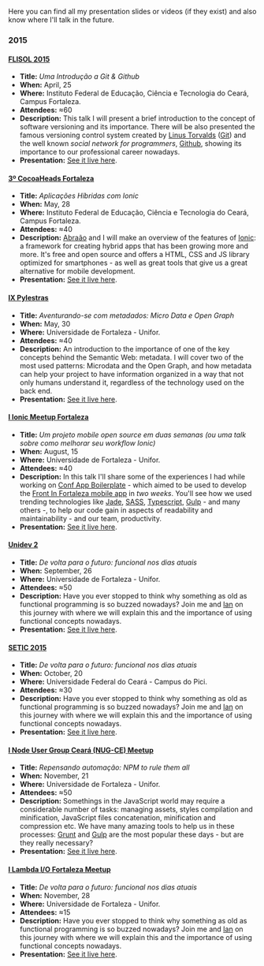 Here you can find all my presentation slides or videos (if they exist) and also know where I'll talk in the future.

### 2015

#### [FLISOL 2015](http://flisolce.org/)

- **Title:** *Uma Introdução a Git & Github*
- **When:** April, 25
- **Where:** Instituto Federal de Educação, Ciência e Tecnologia do Ceará, Campus Fortaleza.
- **Attendees:** ≈60
- **Description:** This talk I will present a brief introduction to the concept of software versioning and its importance. There will be also  presented the famous versioning control system created by [Linus Torvalds](https://github.com/torvalds) ([Git](https://git-scm.com/)) and the well known *social network for programmers*, [Github](https://github.com/), showing its importance to our professional career nowadays.
- **Presentation:** [See it live here](http://mabrasil.github.io/talks/2015/flisol/).

#### [3º CocoaHeads Fortaleza](http://www.cocoaheads.com.br/agendas/detalhes/79/)

- **Title:** *Aplicações Híbridas com Ionic*
- **When:** May, 28
- **Where:** Instituto Federal de Educação, Ciência e Tecnologia do Ceará, Campus Fortaleza.
- **Attendees:** ≈40
- **Description:** [Abraão](https://github.com/AbraaoAlves) and I will make an overview of the features of [Ionic](http://ionicframework.com/): a framework for creating hybrid apps that has been growing more and more. It's free and open source and offers a HTML, CSS and JS library optimized for smartphones - as well as great tools that give us a great alternative for mobile development.
- **Presentation:** [See it live here](http://mabrasil.github.io/talks/2015/cocoaheads/).

#### [IX Pylestras](http://pylestras.org/evento/ix-pylestras/)

- **Title:** *Aventurando-se com metadados: Micro Data e Open Graph*
- **When:** May, 30
- **Where:** Universidade de Fortaleza - Unifor.
- **Attendees:** ≈40
- **Description:** An introduction to the importance of one of the key concepts behind the Semantic Web: metadata. I will cover two of the most used patterns: Microdata and the Open Graph, and how metadata can help your project to have information organized in a way that not only humans understand it, regardless of the technology used on the back end.
- **Presentation:** [See it live here](http://mabrasil.github.io/talks/2015/pylestras/).

#### [I Ionic Meetup Fortaleza](http://www.meetup.com/pt/Ionic-Ceara/events/224620543/)

- **Title:** *Um projeto mobile open source em duas semanas (ou uma talk sobre como melhorar seu workflow Ionic)*
- **When:** August, 15
- **Where:** Universidade de Fortaleza - Unifor.
- **Attendees:** ≈40
- **Description:** In this talk I'll share some of the experiences I had while working on [Conf App Boilerplate](https://github.com/devevents/conf-app-boilerplate) - which aimed to be used to develop the [Front In Fortaleza mobile app](https://play.google.com/store/apps/details?id=com.devevents.frontinfortaleza) in *two weeks*. You'll see how we used trending technologies like [Jade](http://jade-lang.com/), [SASS](http://sass-lang.com/), [Typescript](http://www.typescriptlang.org/), [Gulp](http://gulpjs.com/) - and many others -, to help our code gain in aspects of readability and maintainability - and our team, productivity.
- **Presentation:** [See it live here](http://mabrasil.github.io/talks/2015/ionic-meetup/).

#### [Unidev 2](http://unidevce.github.io/)

- **Title:** *De volta para o futuro: funcional nos dias atuais*
- **When:** September, 26
- **Where:** Universidade de Fortaleza - Unifor.
- **Attendees:** ≈50
- **Description:** Have you ever stopped to think why something as old as functional programming is so buzzed nowadays? Join me and [Ian](http://akaian.com/) on this journey with  where we will explain this and the importance of using functional concepts nowadays.
- **Presentation:** [See it live here](http://mabrasil.github.io/talks/2015/unidev/).

#### [SETIC 2015](http://unidevce.github.io/)

- **Title:** *De volta para o futuro: funcional nos dias atuais*
- **When:** October, 20
- **Where:** Universidade Federal do Ceará - Campus do Pici.
- **Attendees:** ≈30
- **Description:** Have you ever stopped to think why something as old as functional programming is so buzzed nowadays? Join me and [Ian](http://akaian.com/) on this journey with  where we will explain this and the importance of using functional concepts nowadays.
- **Presentation:** [See it live here](http://mabrasil.github.io/talks/2015/setic/).

#### [I Node User Group Ceará (NUG-CE) Meetup](http://nug-ce.org/)

- **Title:** *Repensando automação: NPM to rule them all*
- **When:** November, 21
- **Where:** Universidade de Fortaleza - Unifor.
- **Attendees:** ≈50
- **Description:** Somethings in the JavaScript world may require a considerable number of tasks: managing assets, styles compilation and minification, JavaScript files concatenation, minification and compression etc. We have many amazing tools to help us in these processes: [Grunt](http://gruntjs.com/) and [Gulp](http://gulpjs.com/) are the most popular these days - but are they really necessary?
- **Presentation:** [See it live here](http://nug-ce-repensando-automacao.surge.sh/#/).

#### [I Lambda I/O Fortaleza Meetup](http://lambda-io-fortaleza.github.io/)

- **Title:** *De volta para o futuro: funcional nos dias atuais*
- **When:** November, 28
- **Where:** Universidade de Fortaleza - Unifor.
- **Attendees:** ≈15
- **Description:** Have you ever stopped to think why something as old as functional programming is so buzzed nowadays? Join me and [Ian](http://akaian.com/) on this journey with  where we will explain this and the importance of using functional concepts nowadays.
- **Presentation:** [See it live here](http://mabrasil.github.io/talks/2015/http://mabrasil.github.io/talks/2015/lambda-io/).
